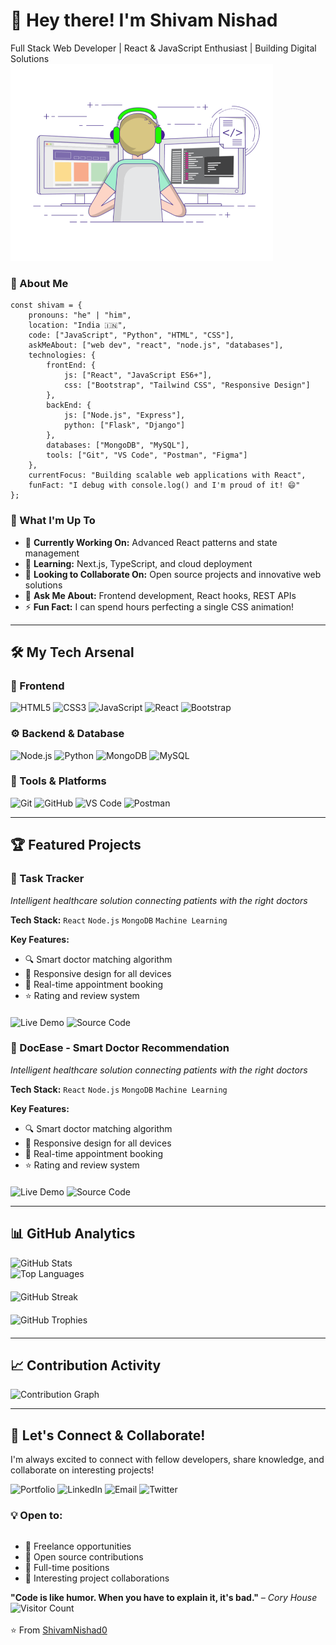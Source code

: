 <h1 class="center">👋 Hey there! I'm Shivam Nishad</h1>
        
<div>Full Stack Web Developer | React & JavaScript Enthusiast | Building Digital Solutions</div>

<img class="right" alt="Coding" width="420" src="https://raw.githubusercontent.com/devSouvik/devSouvik/master/gif3.gif">

<h3>🚀 About Me</h3>

<pre><code>const shivam = {
    pronouns: "he" | "him",
    location: "India 🇮🇳",
    code: ["JavaScript", "Python", "HTML", "CSS"],
    askMeAbout: ["web dev", "react", "node.js", "databases"],
    technologies: {
        frontEnd: {
            js: ["React", "JavaScript ES6+"],
            css: ["Bootstrap", "Tailwind CSS", "Responsive Design"]
        },
        backEnd: {
            js: ["Node.js", "Express"],
            python: ["Flask", "Django"]
        },
        databases: ["MongoDB", "MySQL"],
        tools: ["Git", "VS Code", "Postman", "Figma"]
    },
    currentFocus: "Building scalable web applications with React",
    funFact: "I debug with console.log() and I'm proud of it! 😄"
};</code></pre>

<h3>🎯 What I'm Up To</h3>
        <ul>
            <li>🔭 <strong>Currently Working On:</strong> Advanced React patterns and state management</li>
            <li>🌱 <strong>Learning:</strong> Next.js, TypeScript, and cloud deployment</li>
            <li>👯 <strong>Looking to Collaborate On:</strong> Open source projects and innovative web solutions</li>
            <li>💭 <strong>Ask Me About:</strong> Frontend development, React hooks, REST APIs</li>
            <li>⚡ <strong>Fun Fact:</strong> I can spend hours perfecting a single CSS animation!</li>
        </ul>

<hr>
<h2 class="center">🛠️ My Tech Arsenal</h2>

<div class="tech-section">
            <h3 class="center">🎨 Frontend</h3>
            <div class="center badges-container">
                <img class="badge" src="https://img.shields.io/badge/HTML5-E34F26?style=for-the-badge&logo=html5&logoColor=white" alt="HTML5">
                <img class="badge" src="https://img.shields.io/badge/CSS3-1572B6?style=for-the-badge&logo=css3&logoColor=white" alt="CSS3">
                <img class="badge" src="https://img.shields.io/badge/JavaScript-F7DF1E?style=for-the-badge&logo=javascript&logoColor=black" alt="JavaScript">
                <img class="badge" src="https://img.shields.io/badge/React-20232A?style=for-the-badge&logo=react&logoColor=61DAFB" alt="React">
                <img class="badge" src="https://img.shields.io/badge/Bootstrap-563D7C?style=for-the-badge&logo=bootstrap&logoColor=white" alt="Bootstrap">
            </div>

<h3 class="center">⚙️ Backend & Database</h3>
            <div class="center badges-container">
                <img class="badge" src="https://img.shields.io/badge/Node.js-43853D?style=for-the-badge&logo=node.js&logoColor=white" alt="Node.js">
                <img class="badge" src="https://img.shields.io/badge/Python-3776AB?style=for-the-badge&logo=python&logoColor=white" alt="Python">
                <img class="badge" src="https://img.shields.io/badge/MongoDB-4EA94B?style=for-the-badge&logo=mongodb&logoColor=white" alt="MongoDB">
                <img class="badge" src="https://img.shields.io/badge/MySQL-005C84?style=for-the-badge&logo=mysql&logoColor=white" alt="MySQL">
            </div>

<h3 class="center">🔧 Tools & Platforms</h3>
            <div class="center badges-container">
                <img class="badge" src="https://img.shields.io/badge/Git-F05032?style=for-the-badge&logo=git&logoColor=white" alt="Git">
                <img class="badge" src="https://img.shields.io/badge/GitHub-100000?style=for-the-badge&logo=github&logoColor=white" alt="GitHub">
                <img class="badge" src="https://img.shields.io/badge/VS_Code-0078D4?style=for-the-badge&logo=visual%20studio%20code&logoColor=white" alt="VS Code">
                <img class="badge" src="https://img.shields.io/badge/Postman-FF6C37?style=for-the-badge&logo=postman&logoColor=white" alt="Postman">
            </div>
        </div>

<hr>
<h2 class="center">🏆 Featured Projects</h2>

<div class="project-card">
            <h3>🏥 Task Tracker</h3>
            <p><em>Intelligent healthcare solution connecting patients with the right doctors</em></p>
            
<p><strong>Tech Stack:</strong> <code>React</code> <code>Node.js</code> <code>MongoDB</code> <code>Machine Learning</code></p>
            
<div class="feature-list">
                <strong>Key Features:</strong>
                <ul>
                    <li>🔍 Smart doctor matching algorithm</li>
                    <li>📱 Responsive design for all devices</li>
                    <li>💬 Real-time appointment booking</li>
                    <li>⭐ Rating and review system</li>
                </ul>
            </div>
            
<div style="margin-top: 20px;">
                <img src="https://doceasee.netlify.app" alt="Live Demo">
                <img src="https://img.shields.io/badge/Source-Code-black?style=for-the-badge&logo=github" alt="Source Code">
            </div>
<h3>🏥 DocEase - Smart Doctor Recommendation</h3>
            <p><em>Intelligent healthcare solution connecting patients with the right doctors</em></p>
            
<p><strong>Tech Stack:</strong> <code>React</code> <code>Node.js</code> <code>MongoDB</code> <code>Machine Learning</code></p>
            
<div class="feature-list">
                <strong>Key Features:</strong>
                <ul>
                    <li>🔍 Smart doctor matching algorithm</li>
                    <li>📱 Responsive design for all devices</li>
                    <li>💬 Real-time appointment booking</li>
                    <li>⭐ Rating and review system</li>
                </ul>
            </div>
            
<div style="margin-top: 20px;">
                <img src="https://doceasee.netlify.app" alt="Live Demo">
                <img src="https://img.shields.io/badge/Source-Code-black?style=for-the-badge&logo=github" alt="Source Code">
            </div>
        </div>
<hr>

<h2 class="center">📊 GitHub Analytics</h2>

<div class="stats-container">
            <img src="https://github-readme-stats.vercel.app/api?username=ShivamNishad0&show_icons=true&theme=tokyonight&include_all_commits=true&count_private=true" alt="GitHub Stats" /><br>
            <img src="https://github-readme-stats.vercel.app/api/top-langs/?username=ShivamNishad0&layout=compact&langs_count=8&theme=tokyonight" alt="Top Languages" />
        </div>

<div class="center" style="margin: 20px 0;">
            <img src="https://github-readme-streak-stats.herokuapp.com/?user=ShivamNishad0&theme=tokyonight" alt="GitHub Streak" />
        </div>

<div class="center" style="margin: 20px 0;">
            <img src="https://github-profile-trophy.vercel.app/?username=ShivamNishad0&theme=tokyonight&no-frame=true&row=1&column=7" alt="GitHub Trophies"/>
        </div>

<hr>
<h2 class="center">📈 Contribution Activity</h2>

<div class="center">
            <img src="https://github-readme-activity-graph.vercel.app/graph?username=ShivamNishad0&theme=tokyo-night&hide_border=true" alt="Contribution Graph" />
        </div>

<hr>

<div class="connect-section">
            <h2 class="center">🤝 Let's Connect & Collaborate!</h2>
            
<p class="center">I'm always excited to connect with fellow developers, share knowledge, and collaborate on interesting projects!</p>
            
<div class="center badges-container">
                <img class="badge" src="https://img.shields.io/badge/Portfolio-FF5722?style=for-the-badge&logo=firefox&logoColor=white" alt="Portfolio">
                <img class="badge" src="https://img.shields.io/badge/LinkedIn-0A66C2?style=for-the-badge&logo=linkedin&logoColor=white" alt="LinkedIn">
                <img class="badge" src="https://img.shields.io/badge/Email-D14836?style=for-the-badge&logo=gmail&logoColor=white" alt="Email">
                <img class="badge" src="https://img.shields.io/badge/Twitter-1DA1F2?style=for-the-badge&logo=twitter&logoColor=white" alt="Twitter">
            </div>
            
<h3 class="center">💡 Open to:</h3>
            <ul style="text-align: left; display: inline-block;">
                <li>🚀 Freelance opportunities</li>
                <li>🤝 Open source contributions</li>
                <li>💼 Full-time positions</li>
                <li>🎯 Interesting project collaborations</li>
            </ul>
        </div>

<div class="footer">
            <div class="quote">
                <strong>"Code is like humor. When you have to explain it, it's bad."</strong> <em>– Cory House</em>
            </div>
            
<img src="https://komarev.com/ghpvc/?username=ShivamNishad0&label=Profile%20views&color=0e75b6&style=flat" alt="Visitor Count">
            <br><br>
            ⭐️ From <a href="https://github.com/ShivamNishad0">ShivamNishad0</a>
        </div>
    </div>
